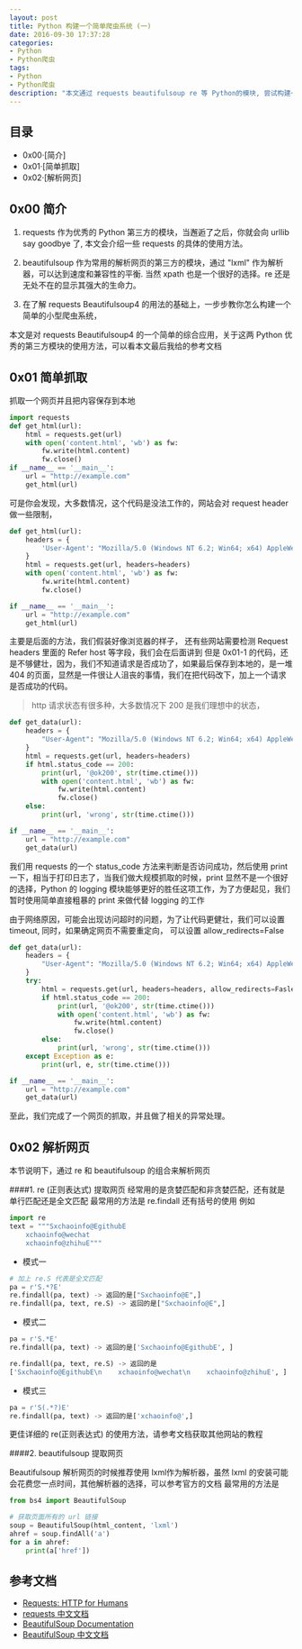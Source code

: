 ```yaml
---
layout: post
title: Python 构建一个简单爬虫系统 (一)
date: 2016-09-30 17:37:28
categories:
- Python
- Python爬虫
tags:
- Python
- Python爬虫
description: "本文通过 requests beautifulsoup re 等 Python的模块, 尝试构建一个微型的爬虫系统，本文采用 Python 3 的版本, 本文是第一篇介绍一个网页的简单抓取和解析"
---
```


## 目录
 - 0x00·[简介]
 - 0x01·[简单抓取]
 - 0x02·[解析网页]

## 0x00 简介
1. requests 作为优秀的 Python 第三方的模块，当邂逅了之后，你就会向 urllib say goodbye 了, 本文会介绍一些 requests 的具体的使用方法。
2. beautifulsoup 作为常用的解析网页的第三方的模块，通过 "lxml" 作为解析器，可以达到速度和兼容性的平衡.
当然 xpath 也是一个很好的选择。re 还是无处不在的显示其强大的生命力。

3. 在了解 requests Beautifulsoup4 的用法的基础上，一步步教你怎么构建一个简单的小型爬虫系统，

本文是对 requests Beautifulsoup4 的一个简单的综合应用，关于这两 Python 优秀的第三方模块的使用方法，可以看本文最后我给的参考文档

## 0x01 简单抓取
抓取一个网页并且把内容保存到本地


```python
import requests
def get_html(url):
    html = requests.get(url)
    with open('content.html', 'wb') as fw:
        fw.write(html.content)
        fw.close()
if __name__ == '__main__':
    url = "http://example.com"
    get_html(url)

```



可是你会发现，大多数情况，这个代码是没法工作的，网站会对 request header 做一些限制，

```python
def get_html(url):
    headers = {
        'User-Agent': "Mozilla/5.0 (Windows NT 6.2; Win64; x64) AppleWebKit/537.36 (KHTML, like Gecko) Chrome/49.0.2623.87 Safari/537.36"
    }
    html = requests.get(url, headers=headers)
    with open('content.html', 'wb') as fw:
        fw.write(html.content)
        fw.close()

if __name__ == '__main__':
    url = "http://example.com"
    get_html(url)
```


主要是后面的方法，我们假装好像浏览器的样子，
还有些网站需要检测 Request headers 里面的 Refer host 等字段，我们会在后面讲到
但是 0x01-1 的代码，还是不够健壮，因为，我们不知道请求是否成功了，如果最后保存到本地的，是一堆 404 的页面，显然是一件很让人沮丧的事情，我们在把代码改下，加上一个请求是否成功的代码。
> http 请求状态有很多种，大多数情况下 200 是我们理想中的状态，

```python
def get_data(url):
    headers = {
        "User-Agent": "Mozilla/5.0 (Windows NT 6.2; Win64; x64) AppleWebKit/537.36 (KHTML, like Gecko) Chrome/49.0.2623.87 Safari/537.36"
    }
    html = requests.get(url, headers=headers)
    if html.status_code == 200:
        print(url, '@ok200', str(time.ctime()))
        with open('content.html', 'wb') as fw:
            fw.write(html.content)
            fw.close()
    else:
        print(url, 'wrong', str(time.ctime()))

if __name__ == '__main__':
    url = "http://example.com"
    get_data(url)

```

我们用 requests 的一个 status_code 方法来判断是否访问成功，然后使用 print 一下，相当于打印日志了，当我们做大规模抓取的时候，print 显然不是一个很好的选择，Python 的 logging 模块能够更好的胜任这项工作，为了方便起见，我们暂时使用简单直接粗暴的 print 来做代替 logging 的工作

由于网络原因，可能会出现访问超时的问题，为了让代码更健壮，我们可以设置 timeout, 同时，如果确定网页不需要重定向， 可以设置 allow_redirects=False

```python
def get_data(url):
    headers = {
        "User-Agent": "Mozilla/5.0 (Windows NT 6.2; Win64; x64) AppleWebKit/537.36 (KHTML, like Gecko) Chrome/49.0.2623.87 Safari/537.36"
    }
    try:
        html = requests.get(url, headers=headers, allow_redirects=Fasle, timeout=3)
        if html.status_code == 200:
            print(url, '@ok200', str(time.ctime()))
            with open('content.html', 'wb') as fw:
                fw.write(html.content)
                fw.close()
        else:
            print(url, 'wrong', str(time.ctime()))
    except Exception as e:
        print(url, e, str(time.ctime()))

if __name__ == '__main__':
    url = "http://example.com"
    get_data(url)

```

至此，我们完成了一个网页的抓取，并且做了相关的异常处理。

## 0x02 解析网页
本节说明下，通过 re 和 beautifulsoup 的组合来解析网页

####1. re (正则表达式) 提取网页
经常用的是贪婪匹配和非贪婪匹配，还有就是单行匹配还是全文匹配
最常用的方法是 re.findall 还有括号的使用
例如

```python
import re
text = """Sxchaoinfo@EgithubE
    xchaoinfo@wechat
    xchaoinfo@zhihuE"""
```

- 模式一

```python
# 加上 re.S 代表是全文匹配
pa = r'S.*?E'
re.findall(pa, text) -> 返回的是["Sxchaoinfo@E",]
re.findall(pa, text, re.S) -> 返回的是["Sxchaoinfo@E",]
```

- 模式二

```python
pa = r'S.*E'
re.findall(pa, text) -> 返回的是['Sxchaoinfo@EgithubE', ]

re.findall(pa, text, re.S) -> 返回的是
['Sxchaoinfo@EgithubE\n    xchaoinfo@wechat\n    xchaoinfo@zhihuE', ]
```


- 模式三

```python
pa = r'S(.*?)E'
re.findall(pa, text) -> 返回的是['xchaoinfo@',]
```

更佳详细的 re(正则表达式) 的使用方法，请参考文档获取其他网站的教程


####2. beautifulsoup 提取网页

Beautifulsoup 解析网页的时候推荐使用 lxml作为解析器，虽然 lxml 的安装可能会花费您一点时间，其他解析器的选择，可以参考官方的文档
最常用的方法是

```python
from bs4 import BeautifulSoup

# 获取页面所有的 url 链接
soup = BeautifulSoup(html_content, 'lxml')
ahref = soup.findAll('a')
for a in ahref:
    print(a['href'])
```



## 参考文档
- [Requests: HTTP for Humans](http://www.python-requests.org/en/master/)
- [requests 中文文档](http://cn.python-requests.org/zh_CN/latest/)
- [BeautifulSoup Documentation](https://www.crummy.com/software/BeautifulSoup/bs4/doc/)
- [BeautifulSoup 中文文档](http://beautifulsoup.readthedocs.io/zh_CN/latest/)